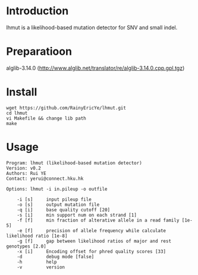 # Introduction
lhmut is a likelihood-based mutation detector for SNV and small indel.

# Preparatioon
alglib-3.14.0 (http://www.alglib.net/translator/re/alglib-3.14.0.cpp.gpl.tgz)

# Install
    wget https://github.com/RainyEricYe/lhmut.git
    cd lhmut
    vi Makefile && change lib path
    make

# Usage
    Program: lhmut (likelihood-based mutation detector)
    Version: v0.2
    Authors: Rui YE
    Contact: yerui@connect.hku.hk

    Options: lhmut -i in.pileup -o outfile

        -i [s]     input pileup file
        -o [s]     output mutation file
        -q [i]     base quality cutoff [20]
        -s [i]     min support num on each strand [1]
        -f [f]     min fraction of alterative allele in a read family [1e-5]
        -e [f]     precision of allele frequency while calculate likelihood ratio [1e-8]
        -g [f]     gap between likelihood ratios of major and rest genotypes [2.0]
        -x [i]     Encoding offset for phred quality scores [33]
        -d         debug mode [false]
        -h         help
        -v         version
